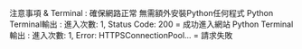 注意事項 & Terminal :
確保網路正常
無需額外安裝Python任何程式
Python Terminal輸出 : 進入次數: 1, Status Code: 200 = 成功進入網站
Python Terminal輸出 : 進入次數: 1, Error: HTTPSConnectionPool... = 請求失敗
